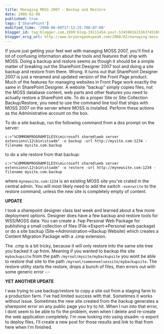 ```yaml
---
title: Managing MOSS 2007 - Backup and Restore
date: 2008-02-08
published: true
tags: ['SharePoint']
modified_time: '2008-06-09T17:12:25.788-07:00'
blogger_id: tag:blogger.com,1999:blog-19111454.post-5345901615363745180
blogger_orig_url: http://www.bryansgeekspeak.com/2008/02/managing-moss-2007-backup-and-restore.html
---
```


If youre just getting your feet wet with managing MOSS 2007, you'll find a lot of confusing information about the tools and features that ship with MOSS.  Doing a backup and restore seems as though it should be a simple matter of breaking out the SharePoint Designer 2007 tool and doing a site backup and restore from there. Wrong.  It turns out that SharePoint Designer 2007 is just a renamed and updated version of the Front Page product.  Much of the features for managing websites in Front Page work exactly the same in SharePoint Designer.  A website "backup" simply copies files, not the MOSS database content, web parts and other features you need to actually restore a SharePoint site.  To do a proper Site or Site Collection Backup/Restore, you need to use the command line tool that ships with MOSS 2007 on the server where MOSS is installed.  Perform these actions as the Administrative account on the box.


To do a site backup, run the following command from a dos prompt on the server:

```batch
c:>"%COMMONPROGRAMFILES%\microsoft shared\web server extensions\12\bin\stsadm" -o backup -url http://mysite.com:1234 -filename mysite.com.backup
```

to do a site restore from that backup:

```batch
c:>"%COMMONPROGRAMFILES%\microsoft shared\web server extensions\12\bin\stsadm" -o restore -url http://mynewsite.com:1234 -filename mysite.com.backup
```

where `mynewsite.com:1234` is an existing MOSS site you've crated in the central admin.  You will most likely need to add the switch `-overwrite` to the restore command, unless the new site is completely empty of content.

**UPDATE**

I took a sharepoint designer class last week and learned about a few more deployment options.  Designer does have a few backup and restore tools for WSS/MOSS data: You can create a .fwp Personal Web Package for publishing a small collection of files (File->Export->Personal web package) or do a site backup (Site->Administration->Backup Website) which creates a Content Migration Package with a .cmp extension.

The .cmp is a bit tricky, because it will only restore into the same site tree you backed it up from.  Meaning if you wanted to backup the site `mybackupsite` from the path `/myroot/mysite/mybackupsite` you wont be able to restore that site to the path `/myroot/someoneelsessite/mybackupsite`.  The restore utility starts the restore, drops a bunch of files, then errors out with some generic error -.-

**YET ANOTHER UPDATE**

I was trying to use backup/restore to copy a site out from a staging farm to a production farm.  I've had limited success with that.  Sometimes it works without issue.  Sometimes the new site created from the backup generates a sharepoint error on any public page you try to hit. When I run into that error, I dont seem to be able to fix the problem, even when I delete and re-create the web application completely.  I'm now looking into using stsadm -o export to deploy files, I'll create a new post for those results and link to that from here when I'm finished.
